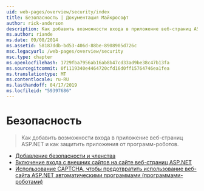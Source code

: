 ```yaml
---
uid: web-pages/overview/security/index
title: Безопасность | Документация Майкрософт
author: rick-anderson
description: Как добавить возможности входа в приложение веб-страниц ASP.NET и как защитить приложения от программ-роботов.
ms.author: riande
ms.date: 09/08/2014
ms.assetid: 58187ddb-bd53-406d-88be-8908905d726c
msc.legacyurl: /web-pages/overview/security
msc.type: chapter
ms.openlocfilehash: 1729fba7956ab16ab8b47cd33ad9be38c47b13fa
ms.sourcegitcommit: 0f1119340e4464720cfd16d0ff15764746ea1fea
ms.translationtype: MT
ms.contentlocale: ru-RU
ms.lasthandoff: 04/17/2019
ms.locfileid: "59397686"
---
```

# <a name="security"></a>Безопасность

> Как добавить возможности входа в приложение веб-страниц ASP.NET и как защитить приложения от программ-роботов.


- [Добавление безопасности и членства](16-adding-security-and-membership.md)
- [Включение входа с внешних сайтов на сайте веб-страниц ASP.NET](enabling-login-from-external-sites-in-an-aspnet-web-pages-site.md)
- [Использование CAPTCHA, чтобы предотвратить использование веб-сайта ASP.NET автоматическими программами (программами-роботами)](using-a-catpcha-to-prevent-automated-programs-bots-from-using-your-aspnet-web-site.md)
